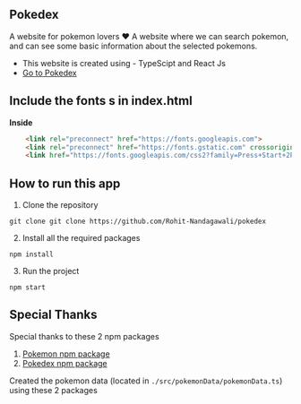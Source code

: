 
## Pokedex
A website for pokemon lovers ❤ A website where we can search pokemon, 
and can see some basic information about the selected pokemons. 
 - This website is created using - TypeScipt and React Js
 - [Go to Pokedex](https://rohit-nandagawali.github.io/pokedex/)


## Include the fonts s in index.html

**Inside**
  
```html
    <link rel="preconnect" href="https://fonts.googleapis.com">
    <link rel="preconnect" href="https://fonts.gstatic.com" crossorigin>
    <link href="https://fonts.googleapis.com/css2?family=Press+Start+2P&display=swap" rel="stylesheet">

```



## How to run this app

1. Clone the repository 
 ```
 git clone git clone https://github.com/Rohit-Nandagawali/pokedex
 ```
 
2. Install all the required packages 
```
npm install
```

3. Run the project
```
npm start
```
## Special Thanks

Special thanks to these 2 npm packages

1. [Pokemon npm package](https://www.npmjs.com/package/pokemon)
2. [Pokedex npm package](https://www.npmjs.com/package/pokedex)

Created the pokemon data (located in `./src/pokemonData/pokemonData.ts`) using these 2 packages
